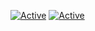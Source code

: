 [![Active](https://img.shields.io/badge/DISCORD-Pentesting/WebH-red?style=flat-square&logo=discord)](https://discord.gg/6QDaFDu)
[![Active](https://img.shields.io/badge/Langages-PHP%20/%20C%20/%20HTML%20/%20CSS%20/%20PYTHON-black?style=flat-square)](https://github.com/AverySh)
